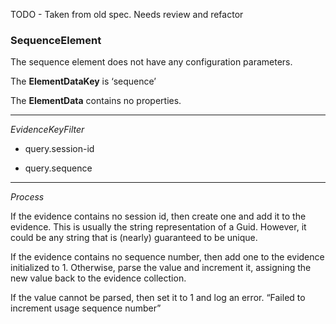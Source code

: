 
TODO - Taken from old spec. Needs review and refactor

### SequenceElement

The sequence element does not have any configuration parameters.

The **ElementDataKey** is ‘sequence’

The **ElementData** contains no properties.

---
*EvidenceKeyFilter*

-   query.session-id

-   query.sequence

---
*Process*

If the evidence contains no session id, then create one and add it to the
evidence. This is usually the string representation of a Guid. However, it could
be any string that is (nearly) guaranteed to be unique.

If the evidence contains no sequence number, then add one to the evidence
initialized to 1. Otherwise, parse the value and increment it, assigning the new
value back to the evidence collection.

If the value cannot be parsed, then set it to 1 and log an error. “Failed to
increment usage sequence number”